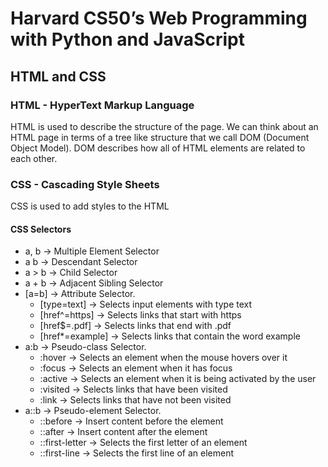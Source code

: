 # Harvard CS50’s Web Programming with Python and JavaScript

## HTML and CSS

### HTML - HyperText Markup Language
HTML is used to describe the structure of the page. We can think about an HTML page in terms of a tree like structure that we call DOM (Document Object Model). DOM describes how all of HTML elements are related to each other.

### CSS - Cascading Style Sheets
CSS is used to add styles to the HTML


#### CSS Selectors

- a, b -> Multiple Element Selector
- a b -> Descendant Selector
- a > b -> Child Selector
- a + b -> Adjacent Sibling Selector
- [a=b] -> Attribute Selector.
    - [type=text] -> Selects input elements with type text
    - [href^=https] -> Selects links that start with https
    - [href$=.pdf] -> Selects links that end with .pdf
    - [href*=example] -> Selects links that contain the word example
- a:b -> Pseudo-class Selector.
    - :hover -> Selects an element when the mouse hovers over it
    - :focus -> Selects an element when it has focus
    - :active -> Selects an element when it is being activated by the user
    - :visited -> Selects links that have been visited
    - :link -> Selects links that have not been visited
- a::b -> Pseudo-element Selector. 
  - ::before -> Insert content before the element
  - ::after -> Insert content after the element
  - ::first-letter -> Selects the first letter of an element
  - ::first-line -> Selects the first line of an element
